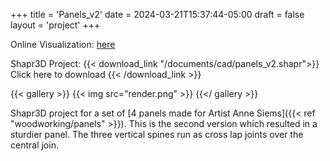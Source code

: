 +++
title = 'Panels_v2'
date = 2024-03-21T15:37:44-05:00
draft = false
layout = 'project'
+++

Online Visualization: [here](https://beta.collaborate.shapr3d.com/v/cs5xUQHpJWosFSmB8lQ52)

Shapr3D Project:
{{< download_link "/documents/cad/panels_v2.shapr">}}
Click here to download
{{< /download_link >}}

<!--more-->

{{< gallery >}}
    {{< img src="render.png" >}}
{{</ gallery >}}

Shapr3D project for a set of [4 panels made for Artist Anne Siems]({{< ref "woodworking/panels" >}}). This is the second version which resulted in a sturdier
panel. The three vertical spines run as cross lap joints over the central join.
